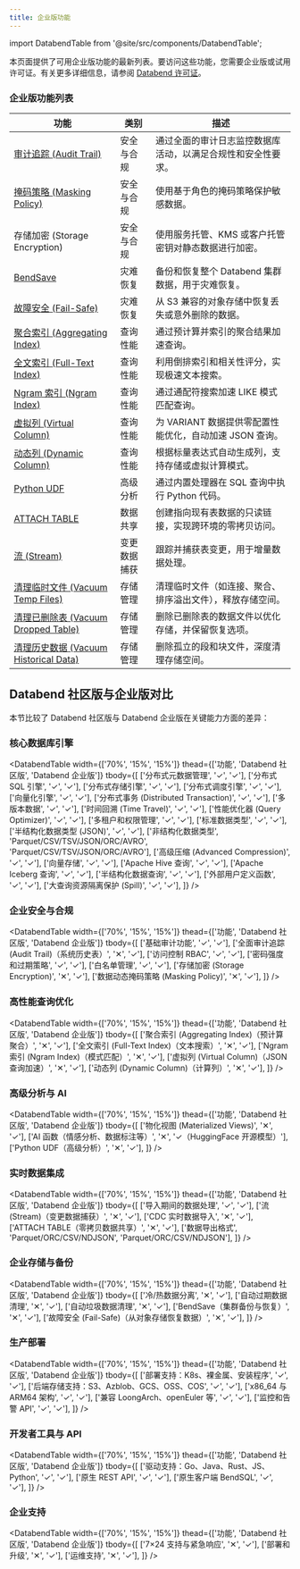 ```yaml
---
title: 企业版功能
---
```


import DatabendTable from '@site/src/components/DatabendTable';

本页面提供了可用企业版功能的最新列表。要访问这些功能，您需要企业版或试用许可证。有关更多详细信息，请参阅 [Databend 许可证](20-license.md)。

### 企业版功能列表

| 功能                                                                          | 类别             | 描述                                                                                                                                                                                                                                                                                                                                                                                                                                                              |
| -------------------------------------------------------------------------------- | ------------------ | ------------------------------------------------------------------------------------------------------------------------------------------------------------------------------------------------------------------------------------------------------------------------------------------------------------------------------------------------------------------------------------------------------------------------------------------------------------------------ |
| [审计追踪 (Audit Trail)](/guides/security/audit-trail)                                     | 安全与合规         | 通过全面的审计日志监控数据库活动，以满足合规性和安全性要求。                                                                                                                                                                                                                                                                                                                                                                                   |
| [掩码策略 (Masking Policy)](/sql/sql-commands/ddl/mask-policy/)                             | 安全与合规         | 使用基于角色的掩码策略保护敏感数据。                                                                                                                                                                                                                                                                                                                                                                                                                |
| 存储加密 (Storage Encryption)                                                               | 安全与合规         | 使用服务托管、KMS 或客户托管密钥对静态数据进行加密。                                                                                                                                                                                                                                                                                                                                                                                               |
| [BendSave](/guides/data-management/data-recovery#bendsave) | 灾难恢复           | 备份和恢复整个 Databend 集群数据，用于灾难恢复。                                                                                                                                                                                                                                                                                                                                                                                                   |
| [故障安全 (Fail-Safe)](/guides/security/fail-safe)                                          | 灾难恢复           | 从 S3 兼容的对象存储中恢复丢失或意外删除的数据。                                                                                                                                                                                                                                                                                                                                                                                                  |
| [聚合索引 (Aggregating Index)](/sql/sql-commands/ddl/aggregating-index)                     | 查询性能           | 通过预计算并索引的聚合结果加速查询。                                                                                                                                                                                                                                                                                                                                                                                                              |
| [全文索引 (Full-Text Index)](/guides/performance/fulltext-index)                           | 查询性能           | 利用倒排索引和相关性评分，实现极速文本搜索。                                                                                                                                                                                                                                                                                                                                                                                                     |
| [Ngram 索引 (Ngram Index)](/guides/performance/ngram-index)                                  | 查询性能           | 通过通配符搜索加速 LIKE 模式匹配查询。                                                                                                                                                                                                                                                                                                                                                                                                            |
| [虚拟列 (Virtual Column)](/sql/sql-commands/ddl/virtual-column)                            | 查询性能           | 为 VARIANT 数据提供零配置性能优化，自动加速 JSON 查询。                                                                                                                                                                                                                                                                                                                                                                                          |
| [动态列 (Dynamic Column)](/sql/sql-commands/ddl/table/ddl-create-table#computed-columns)    | 查询性能           | 根据标量表达式自动生成列，支持存储或虚拟计算模式。                                                                                                                                                                                                                                                                                                                                                                                                |
| [Python UDF](/sql/sql-commands/ddl/udf/ddl-create-function-embedded#python)                 | 高级分析           | 通过内置处理器在 SQL 查询中执行 Python 代码。                                                                                                                                                                                                                                                                                                                                                                                                     |
| [ATTACH TABLE](/sql/sql-commands/ddl/table/attach-table)                                    | 数据共享           | 创建指向现有表数据的只读链接，实现跨环境的零拷贝访问。                                                                                                                                                                                                                                                                                                                                                                                            |
| [流 (Stream)](/sql/sql-commands/ddl/stream)                                                 | 变更数据捕获       | 跟踪并捕获表变更，用于增量数据处理。                                                                                                                                                                                                                                                                                                                                                                                                              |
| [清理临时文件 (Vacuum Temp Files)](/sql/sql-commands/administration-cmds/vacuum-temp-files) | 存储管理           | 清理临时文件（如连接、聚合、排序溢出文件），释放存储空间。                                                                                                                                                                                                                                                                                                                                                                                        |
| [清理已删除表 (Vacuum Dropped Table)](/sql/sql-commands/ddl/table/vacuum-drop-table)        | 存储管理           | 删除已删除表的数据文件以优化存储，并保留恢复选项。                                                                                                                                                                                                                                                                                                                                                                                                |
| [清理历史数据 (Vacuum Historical Data)](/sql/sql-commands/ddl/table/vacuum-table)           | 存储管理           | 删除孤立的段和块文件，深度清理存储空间。                                                                                                                                                                                                                                                                                                                                                                                                          |

## Databend 社区版与企业版对比

本节比较了 Databend 社区版与 Databend 企业版在关键能力方面的差异：

### 核心数据库引擎

<DatabendTable
width={['70%', '15%', '15%']}
thead={['功能', 'Databend 社区版', 'Databend 企业版']}
tbody={[
['分布式元数据管理', '✓', '✓'],
['分布式 SQL 引擎', '✓', '✓'],
['分布式存储引擎', '✓', '✓'],
['分布式调度引擎', '✓', '✓'],
['向量化引擎', '✓', '✓'],
['分布式事务 (Distributed Transaction)', '✓', '✓'],
['多版本数据', '✓', '✓'],
['时间回溯 (Time Travel)', '✓', '✓'],
['性能优化器 (Query Optimizer)', '✓', '✓'],
['多租户和权限管理', '✓', '✓'],
['标准数据类型', '✓', '✓'],
['半结构化数据类型 (JSON)', '✓', '✓'],
['非结构化数据类型', 'Parquet/CSV/TSV/JSON/ORC/AVRO', 'Parquet/CSV/TSV/JSON/ORC/AVRO'],
['高级压缩 (Advanced Compression)', '✓', '✓'],
['向量存储', '✓', '✓'],
['Apache Hive 查询', '✓', '✓'],
['Apache Iceberg 查询', '✓', '✓'],
['半结构化数据查询', '✓', '✓'],
['外部用户定义函数', '✓', '✓'],
['大查询资源隔离保护 (Spill)', '✓', '✓'],
]}
/>

### 企业安全与合规

<DatabendTable
width={['70%', '15%', '15%']}
thead={['功能', 'Databend 社区版', 'Databend 企业版']}
tbody={[
['基础审计功能', '✓', '✓'],
['全面审计追踪 (Audit Trail)（系统历史表）', '✕', '✓'],
['访问控制 RBAC', '✓', '✓'],
['密码强度和过期策略', '✓', '✓'],
['白名单管理', '✓', '✓'],
['存储加密 (Storage Encryption)', '✕', '✓'],
['数据动态掩码策略 (Masking Policy)', '✕', '✓'],
]}
/>

### 高性能查询优化

<DatabendTable
width={['70%', '15%', '15%']}
thead={['功能', 'Databend 社区版', 'Databend 企业版']}
tbody={[
['聚合索引 (Aggregating Index)（预计算聚合）', '✕', '✓'],
['全文索引 (Full-Text Index)（文本搜索）', '✕', '✓'],
['Ngram 索引 (Ngram Index)（模式匹配）', '✕', '✓'],
['虚拟列 (Virtual Column)（JSON 查询加速）', '✕', '✓'],
['动态列 (Dynamic Column)（计算列）', '✕', '✓'],
]}
/>

### 高级分析与 AI

<DatabendTable
width={['70%', '15%', '15%']}
thead={['功能', 'Databend 社区版', 'Databend 企业版']}
tbody={[
['物化视图 (Materialized Views)', '✕', '✓'],
['AI 函数（情感分析、数据标注等）', '✕', '✓（HuggingFace 开源模型）'],
['Python UDF（高级分析）', '✕', '✓'],
]}
/>

### 实时数据集成

<DatabendTable
width={['70%', '15%', '15%']}
thead={['功能', 'Databend 社区版', 'Databend 企业版']}
tbody={[
['导入期间的数据处理', '✓', '✓'],
['流 (Stream)（变更数据捕获）', '✕', '✓'],
['CDC 实时数据导入', '✕', '✓'],
['ATTACH TABLE（零拷贝数据共享）', '✕', '✓'],
['数据导出格式', 'Parquet/ORC/CSV/NDJSON', 'Parquet/ORC/CSV/NDJSON'],
]}
/>

### 企业存储与备份

<DatabendTable
width={['70%', '15%', '15%']}
thead={['功能', 'Databend 社区版', 'Databend 企业版']}
tbody={[
['冷/热数据分离', '✕', '✓'],
['自动过期数据清理', '✕', '✓'],
['自动垃圾数据清理', '✕', '✓'],
['BendSave（集群备份与恢复）', '✕', '✓'],
['故障安全 (Fail-Safe)（从对象存储恢复数据）', '✕', '✓'],
]}
/>

### 生产部署

<DatabendTable
width={['70%', '15%', '15%']}
thead={['功能', 'Databend 社区版', 'Databend 企业版']}
tbody={[
['部署支持：K8s、裸金属、安装程序', '✓', '✓'],
['后端存储支持：S3、Azblob、GCS、OSS、COS', '✓', '✓'],
['x86_64 与 ARM64 架构', '✓', '✓'],
['兼容 LoongArch、openEuler 等', '✓', '✓'],
['监控和告警 API', '✓', '✓'],
]}
/>

### 开发者工具与 API

<DatabendTable
width={['70%', '15%', '15%']}
thead={['功能', 'Databend 社区版', 'Databend 企业版']}
tbody={[
['驱动支持：Go、Java、Rust、JS、Python', '✓', '✓'],
['原生 REST API', '✓', '✓'],
['原生客户端 BendSQL', '✓', '✓'],
]}
/>

### 企业支持

<DatabendTable
width={['70%', '15%', '15%']}
thead={['功能', 'Databend 社区版', 'Databend 企业版']}
tbody={[
['7×24 支持与紧急响应', '✕', '✓'],
['部署和升级', '✕', '✓'],
['运维支持', '✕', '✓'],
]}
/>